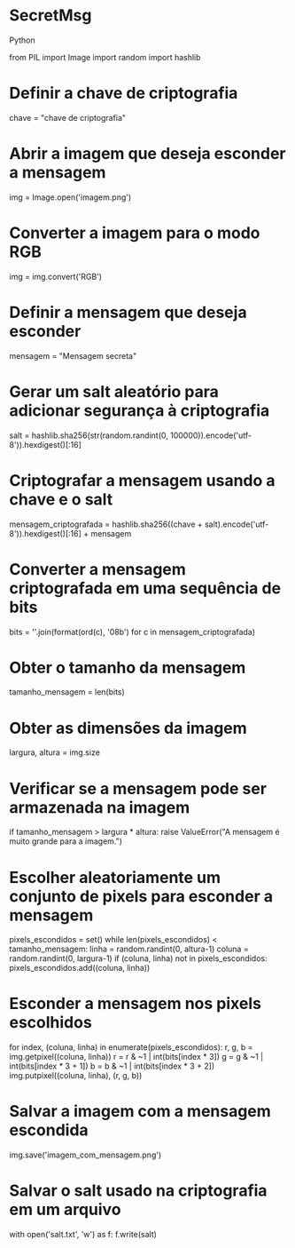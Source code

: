 # SecretMsg
Python

from PIL import Image
import random
import hashlib

# Definir a chave de criptografia
chave = "chave de criptografia"

# Abrir a imagem que deseja esconder a mensagem
img = Image.open('imagem.png')

# Converter a imagem para o modo RGB
img = img.convert('RGB')

# Definir a mensagem que deseja esconder
mensagem = "Mensagem secreta"

# Gerar um salt aleatório para adicionar segurança à criptografia
salt = hashlib.sha256(str(random.randint(0, 100000)).encode('utf-8')).hexdigest()[:16]

# Criptografar a mensagem usando a chave e o salt
mensagem_criptografada = hashlib.sha256((chave + salt).encode('utf-8')).hexdigest()[:16] + mensagem

# Converter a mensagem criptografada em uma sequência de bits
bits = ''.join(format(ord(c), '08b') for c in mensagem_criptografada)

# Obter o tamanho da mensagem
tamanho_mensagem = len(bits)

# Obter as dimensões da imagem
largura, altura = img.size

# Verificar se a mensagem pode ser armazenada na imagem
if tamanho_mensagem > largura * altura:
    raise ValueError("A mensagem é muito grande para a imagem.")

# Escolher aleatoriamente um conjunto de pixels para esconder a mensagem
pixels_escondidos = set()
while len(pixels_escondidos) < tamanho_mensagem:
    linha = random.randint(0, altura-1)
    coluna = random.randint(0, largura-1)
    if (coluna, linha) not in pixels_escondidos:
        pixels_escondidos.add((coluna, linha))

# Esconder a mensagem nos pixels escolhidos
for index, (coluna, linha) in enumerate(pixels_escondidos):
    r, g, b = img.getpixel((coluna, linha))
    r = r & ~1 | int(bits[index * 3])
    g = g & ~1 | int(bits[index * 3 + 1])
    b = b & ~1 | int(bits[index * 3 + 2])
    img.putpixel((coluna, linha), (r, g, b))

# Salvar a imagem com a mensagem escondida
img.save('imagem_com_mensagem.png')

# Salvar o salt usado na criptografia em um arquivo
with open('salt.txt', 'w') as f:
    f.write(salt)
